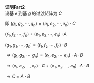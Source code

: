**证明Part2**    
设基 $e$ 到基 $g$ 的过渡矩阵为 $C$     
    
即 $(g_1,g_2,\cdots,g_n)=(e_1,e_2,\cdots,e_n)\cdot C$     
    
 $(f_1,f_2,\cdots,f_n)=(e_1,e_2,\cdots,e_n)\cdot A$     
    
 $(g_1,g_2,\cdots,g_n)=(f_1,f_2,\cdots,f_n)\cdot B$     
    
 $\Rightarrow(g_1,g_2,\cdots,g_n)    
=(e_1,e_2,\cdots,e_n)\cdot A\cdot B$     
    
 $\Rightarrow(e_1,e_2,\cdots,e_n)\cdot C    
=(e_1,e_2,\cdots,e_n)\cdot A\cdot B$     
    
 $\Rightarrow C=A\cdot B$     
    
